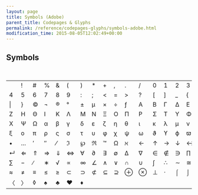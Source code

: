 ```yaml
---
layout: page
title: Symbols (Adobe)
parent_title: Codepages & Glyphs
permalink: /reference/codepages-glyphs/symbols-adobe.html
modification_time: 2015-08-05T12:02:49+00:00
---
```




<h2>Symbols</h2>
<p>&nbsp;</p>
<table class="table"><tbody>
<tr>
<td>&nbsp;</td>
<td>!</td>
<td>#</td>
<td>%</td>
<td>&amp; 

</td>
<td>(</td>
<td>)</td>
<td>*</td>
<td>+</td>
<td>,</td>
<td>.</td>
<td>/</td>
<td>0</td>
<td>1</td>
<td>2</td>
<td>3</td>
</tr>
<tr>
<td>4</td>
<td>5</td>
<td>6</td>
<td>7</td>
<td>8</td>
<td>9</td>
<td>:</td>
<td>;</td>
<td>&lt;</td>
<td>=</td>
<td>&gt;</td>
<td>?</td>
<td>[</td>
<td>]</td>
<td>_</td>
<td>{</td>
</tr>
<tr>
<td>|</td>
<td>}</td>
<td>©</td>
<td>¬</td>
<td>®</td>
<td>°</td>
<td>±</td>
<td>µ</td>
<td>×</td>
<td>÷</td>
<td>ƒ</td>
<td>Α</td>
<td>Β</td>
<td>Γ</td>
<td>Δ</td>
<td>Ε</td>
</tr>
<tr>
<td>Ζ</td>
<td>Η</td>
<td>Θ</td>
<td>Ι</td>
<td>Κ</td>
<td>Λ</td>
<td>Μ</td>
<td>Ν</td>
<td>Ξ</td>
<td>Ο</td>
<td>Π</td>
<td>Ρ</td>
<td>Σ</td>
<td>Τ</td>
<td>Υ</td>
<td>Φ</td>
</tr>
<tr>
<td>Χ</td>
<td>Ψ</td>
<td>Ω</td>
<td>α</td>
<td>β</td>
<td>γ</td>
<td>δ</td>
<td>ε</td>
<td>ζ</td>
<td>η</td>
<td>θ</td>
<td>ι</td>
<td>κ</td>
<td>λ</td>
<td>μ</td>
<td>ν</td>
</tr>
<tr>
<td>ξ</td>
<td>ο</td>
<td>π</td>
<td>ρ</td>
<td>ς</td>
<td>σ</td>
<td>τ</td>
<td>υ</td>
<td>φ</td>
<td>χ</td>
<td>ψ</td>
<td>ω</td>
<td>ϑ</td>
<td>ϒ</td>
<td>ϕ</td>
<td>ϖ</td>
</tr>
<tr>
<td>•</td>
<td>…</td>
<td>′</td>
<td>″</td>
<td>⁄</td>
<td>ℑ</td>
<td>℘</td>
<td>ℜ</td>
<td>™</td>
<td>Ω</td>
<td>ℵ</td>
<td>←</td>
<td>↑</td>
<td>→</td>
<td>↓</td>
<td>↔</td>
</tr>
<tr>
<td>↵</td>
<td>⇐</td>
<td>⇑</td>
<td>⇒</td>
<td>⇓</td>
<td>⇔</td>
<td>∀</td>
<td>∂</td>
<td>∃</td>
<td>∅</td>
<td>∆</td>
<td>∇</td>
<td>∈</td>
<td>∉</td>
<td>∋</td>
<td>∏</td>
</tr>
<tr>
<td>∑</td>
<td>−</td>
<td>∕</td>
<td>∗</td>
<td>√</td>
<td>∝</td>
<td>∞</td>
<td>∠</td>
<td>∧</td>
<td>∨</td>
<td>∩</td>
<td>∪</td>
<td>∫</td>
<td>∴</td>
<td>∼</td>
<td>≅</td>
</tr>
<tr>
<td>≈</td>
<td>≠</td>
<td>≡</td>
<td>≤</td>
<td>≥</td>
<td>⊂</td>
<td>⊃</td>
<td>⊄</td>
<td>⊆</td>
<td>⊇</td>
<td>⊕</td>
<td>⊗</td>
<td>⊥</td>
<td>⋅</td>
<td>⌠</td>
<td>⌡</td>
</tr>
<tr>
<td>〈</td>
<td>〉</td>
<td>◊</td>
<td>♠</td>
<td>♣</td>
<td>♥</td>
<td>♦</td>
<td></td>
<td></td>
<td></td>
<td></td>
<td></td>
<td></td>
<td></td>
<td></td>
<td></td>
</tr>
</tbody></table>
<p>&nbsp;</p>
<p>&nbsp;</p>
